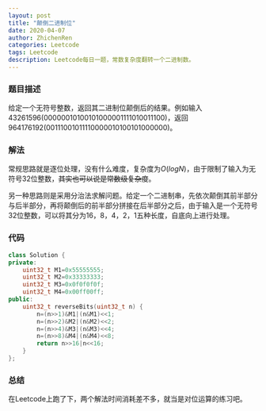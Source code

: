 ```yaml
---
layout: post
title: "颠倒二进制位"
date: 2020-04-07
author: ZhichenRen
categories: Leetcode
tags: Leetcode
description: Leetcode每日一题，常数复杂度翻转一个二进制数。
---
```

### 题目描述
给定一个无符号整数，返回其二进制位颠倒后的结果。例如输入43261596(00000010100101000001111010011100)，返回964176192(00111001011110000010100101000000)。

### 解法
常规思路就是逐位处理，没有什么难度，复杂度为$O(logN)$，由于限制了输入为无符号32位整数，~~其实也可以说是常数级复杂度~~。

另一种思路则是采用分治法求解问题。给定一个二进制串，先依次颠倒其前半部分与后半部分，再将颠倒后的前半部分拼接在后半部分之后，由于输入是一个无符号32位整数，可以将其分为16，8，4，2，1五种长度，自底向上进行处理。

### 代码
```c++
class Solution {
private:
    uint32_t M1=0x55555555;
    uint32_t M2=0x33333333;
    uint32_t M3=0x0f0f0f0f;
    uint32_t M4=0x00ff00ff;
public:
    uint32_t reverseBits(uint32_t n) {
        n=(n>>1)&M1|(n&M1)<<1;
        n=(n>>2)&M2|(n&M2)<<2;
        n=(n>>4)&M3|(n&M3)<<4;
        n=(n>>8)&M4|(n&M4)<<8;
        return n>>16|n<<16;
    }
};
```

### 总结
在Leetcode上跑了下，两个解法时间消耗差不多，就当是对位运算的练习吧。